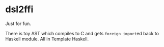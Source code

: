 # dsl2ffi

Just for fun.

There is toy AST which compiles to C and gets `foreign import`ed back
to Haskell module. All in Template Haskell.
